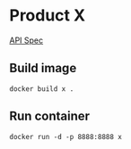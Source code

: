 # Product X

[API Spec](./API-spec.yaml)

## Build image
```
docker build x .
```

## Run container
```
docker run -d -p 8888:8888 x
```
